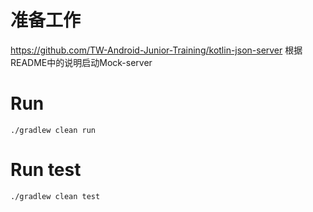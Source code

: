 # 准备工作
https://github.com/TW-Android-Junior-Training/kotlin-json-server
根据README中的说明启动Mock-server
# Run
```shell
./gradlew clean run
```
# Run test
```shell
./gradlew clean test
```